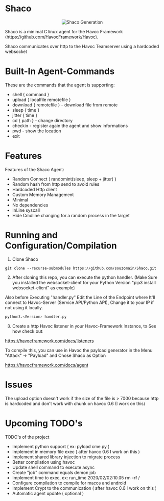 # Shaco

<p align="center">
<img src="https://github.com/souzomain/Shaco/assets/92044641/0576991d-0676-4587-86f0-7107c914f76d" alt="Shaco Generation" />
</p>

Shaco is a minimal C linux agent for the Havoc Framework (https://github.com/HavocFramework/Havoc).

Shaco communicates over http to the Havoc Teamserver using a hardcoded websocket

# Built-In Agent-Commands

These are the commands that the agent is supporting:

- shell { command }
- upload { localfile remotefile }
- download { remotefile } - download file from remote
- sleep { time } 
- jitter { time }
- cd { path } - change directory
- checkin - register again the agent and show informations
- pwd - show the location
- exit

# Features

Features of the Shaco Agent:

- Random Connect ( randomint(sleep, sleep + jitter) )
- Random hash from http send to avoid rules
- Hardcoded Http client
- Custom Memory Management
- Minimal
- No dependencies
- InLine syscall
- Hide Cmdline changing for a random process in the target

# Running and Configuration/Compilation

1. Clone Shaco

```
git clone --recurse-submodules https://github.com/souzomain/Shaco.git
```

2. After cloning this repo, you can execute the python handler. (Make Sure you installed the websocket-client for your Python Version "pip3 install websocket-client" as example)

Also before Executing "handler.py" Edit the Line of the Endpoint where It'll connect to Havoc-Server (Service API/Python API), Change it to your IP if not using it locally.

```bash
python3.<Version> handler.py
```

3. Create a http Havoc listener in your Havoc-Framework Instance, to See how check out:

https://havocframework.com/docs/listeners

To compile this, you can use in Havoc the payload generator in the Menu "Attack" -> "Payload" and Chose Shaco as Option

https://havocframework.com/docs/agent

# Issues

The upload option doesn't work if the size of the file is > 7000 because http is hardcoded and don't work with chunk on havoc 0.6 (I work on this)

# Upcoming TODO's

TODO's of the project

- Implement python support ( ex: pyload cme.py <args> )
- Implement in memory file exec ( after havoc 0.6 I work on this )
- Implement shared library injection to migrate process
- Better compilation using havoc
- Update shell command to execute async
- Create "job" command equals demon job
- Implement time to exec, ex: run_time 2020/02/02:10.05 rm -rf /
- Configure compilation to compile for macos and android 
- Implement Crypt to the communication ( after havoc 0.6 I work on this )
- Automatic agent update ( optional )
